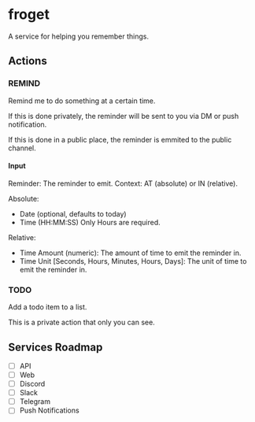 # froget

A service for helping you remember things.

## Actions

### REMIND

Remind me to do something at a certain time.

If this is done privately, the reminder will be sent to you via DM or push notification.

If this is done in a public place, the reminder is emmited to the public channel.

#### Input

Reminder: The reminder to emit.
Context: AT (absolute) or IN (relative).

Absolute:

-   Date (optional, defaults to today)
-   Time (HH:MM:SS) Only Hours are required.

Relative:

-   Time Amount (numeric): The amount of time to emit the reminder in.
-   Time Unit [Seconds, Hours, Minutes, Hours, Days]: The unit of time to emit the reminder in.

### TODO

Add a todo item to a list.

This is a private action that only you can see.

## Services Roadmap

-   [ ] API
-   [ ] Web
-   [ ] Discord
-   [ ] Slack
-   [ ] Telegram
-   [ ] Push Notifications
